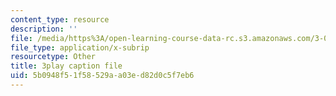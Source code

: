 ```yaml
---
content_type: resource
description: ''
file: /media/https%3A/open-learning-course-data-rc.s3.amazonaws.com/3-091sc-introduction-to-solid-state-chemistry-fall-2010/5b0948f51f58529aa03ed82d0c5f7eb6_h57hFAsLAGo.vtt
file_type: application/x-subrip
resourcetype: Other
title: 3play caption file
uid: 5b0948f5-1f58-529a-a03e-d82d0c5f7eb6
---
```

